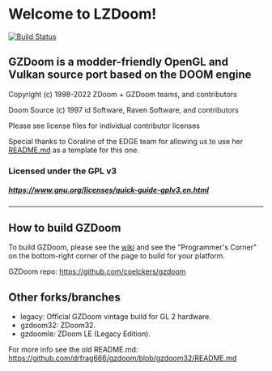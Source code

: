 # Welcome to LZDoom!

[![Build Status](https://github.com/coelckers/gzdoom/workflows/Continuous%20Integration/badge.svg)](https://github.com/coelckers/gzdoom/actions?query=workflow%3A%22Continuous+Integration%22)

## GZDoom is a modder-friendly OpenGL and Vulkan source port based on the DOOM engine

Copyright (c) 1998-2022 ZDoom + GZDoom teams, and contributors

Doom Source (c) 1997 id Software, Raven Software, and contributors

Please see license files for individual contributor licenses

Special thanks to Coraline of the EDGE team for allowing us to use her [README.md](https://github.com/3dfxdev/EDGE/blob/master/README.md) as a template for this one.

### Licensed under the GPL v3
##### https://www.gnu.org/licenses/quick-guide-gplv3.en.html
---

## How to build GZDoom

To build GZDoom, please see the [wiki](https://zdoom.org/wiki/) and see the "Programmer's Corner" on the bottom-right corner of the page to build for your platform.

GZDoom repo: https://github.com/coelckers/gzdoom

## Other forks/branches

 - legacy: Official GZDoom vintage build for GL 2 hardware.
 - gzdoom32: ZDoom32.
 - gzdoomle: ZDoom LE (Legacy Edition).
 
For more info see the old README.md: https://github.com/drfrag666/gzdoom/blob/gzdoom32/README.md
